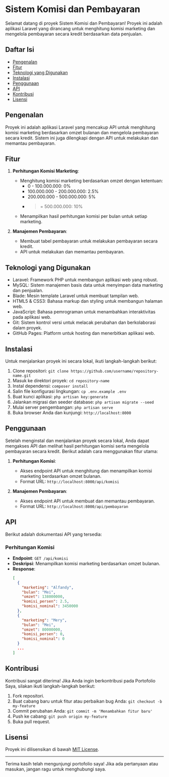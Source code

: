 # Sistem Komisi dan Pembayaran

Selamat datang di proyek Sistem Komisi dan Pembayaran! Proyek ini adalah aplikasi Laravel yang dirancang untuk menghitung komisi marketing dan mengelola pembayaran secara kredit berdasarkan data penjualan.

## Daftar Isi
- [Pengenalan](#pengenalan)
- [Fitur](#fitur)
- [Teknologi yang Digunakan](#teknologi-yang-digunakan)
- [Instalasi](#instalasi)
- [Penggunaan](#penggunaan)
- [API](#api)
- [Kontribusi](#kontribusi)
- [Lisensi](#lisensi)

## Pengenalan
Proyek ini adalah aplikasi Laravel yang mencakup API untuk menghitung komisi marketing berdasarkan omzet bulanan dan mengelola pembayaran secara kredit. Sistem ini juga dilengkapi dengan API untuk melakukan dan memantau pembayaran.

## Fitur
1. **Perhitungan Komisi Marketing**:
   - Menghitung komisi marketing berdasarkan omzet dengan ketentuan:
     - 0 - 100.000.000: 0%
     - 100.000.000 - 200.000.000: 2.5%
     - 200.000.000 - 500.000.000: 5%
     - >= 500.000.000: 10%
   - Menampilkan hasil perhitungan komisi per bulan untuk setiap marketing.

2. **Manajemen Pembayaran**:
   - Membuat tabel pembayaran untuk melakukan pembayaran secara kredit.
   - API untuk melakukan dan memantau pembayaran.

## Teknologi yang Digunakan
- Laravel: Framework PHP untuk membangun aplikasi web yang robust.
- MySQL: Sistem manajemen basis data untuk menyimpan data marketing dan penjualan.
- Blade: Mesin template Laravel untuk membuat tampilan web.
- HTML5 & CSS3: Bahasa markup dan styling untuk membangun halaman web.
- JavaScript: Bahasa pemrograman untuk menambahkan interaktivitas pada aplikasi web.
- Git: Sistem kontrol versi untuk melacak perubahan dan berkolaborasi dalam proyek.
- GitHub Pages: Platform untuk hosting dan menerbitkan aplikasi web.

## Instalasi
Untuk menjalankan proyek ini secara lokal, ikuti langkah-langkah berikut:

1. Clone repositori: `git clone https://github.com/username/repository-name.git`
2. Masuk ke direktori proyek: `cd repository-name`
3. Instal dependensi: `composer install`
4. Salin file konfigurasi lingkungan: `cp .env.example .env`
5. Buat kunci aplikasi: `php artisan key:generate`
6. Jalankan migrasi dan seeder database: `php artisan migrate --seed`
7. Mulai server pengembangan: `php artisan serve`
8. Buka browser Anda dan kunjungi: `http://localhost:8000`

## Penggunaan
Setelah menginstal dan menjalankan proyek secara lokal, Anda dapat mengakses API dan melihat hasil perhitungan komisi serta mengelola pembayaran secara kredit. Berikut adalah cara menggunakan fitur utama:

1. **Perhitungan Komisi**:
   - Akses endpoint API untuk menghitung dan menampilkan komisi marketing berdasarkan omzet bulanan.
   - Format URL: `http://localhost:8000/api/komisi`

2. **Manajemen Pembayaran**:
   - Akses endpoint API untuk membuat dan memantau pembayaran.
   - Format URL: `http://localhost:8000/api/pembayaran`

## API
Berikut adalah dokumentasi API yang tersedia:

### Perhitungan Komisi
- **Endpoint**: `GET /api/komisi`
- **Deskripsi**: Menampilkan komisi marketing berdasarkan omzet bulanan.
- **Response**:
  ```json
  [
    {
      "marketing": "Alfandy",
      "bulan": "Mei",
      "omzet": 138000000,
      "komisi_persen": 2.5,
      "komisi_nominal": 3450000
    },
    {
      "marketing": "Mery",
      "bulan": "Mei",
      "omzet": 80000000,
      "komisi_persen": 0,
      "komisi_nominal": 0
    }
    ...
  ]

## Kontribusi
Kontribusi sangat diterima! Jika Anda ingin berkontribusi pada Portofolio Saya, silakan ikuti langkah-langkah berikut:

1. Fork repositori.
2. Buat cabang baru untuk fitur atau perbaikan bug Anda: `git checkout -b my-feature`
3. Commit perubahan Anda: `git commit -m 'Menambahkan fitur baru'`
4. Push ke cabang: `git push origin my-feature`
5. Buka pull request.

## Lisensi
Proyek ini dilisensikan di bawah [MIT License](LICENSE).

---

Terima kasih telah mengunjungi portofolio saya! Jika ada pertanyaan atau masukan, jangan ragu untuk menghubungi saya.
